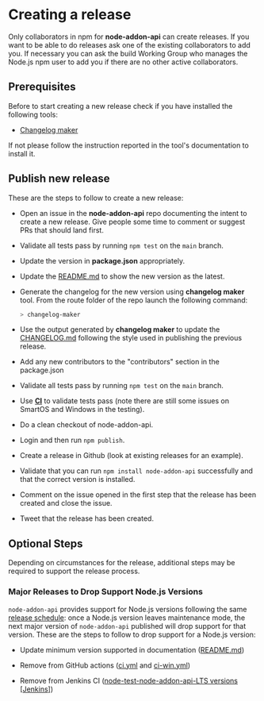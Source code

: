 # Creating a release

Only collaborators in npm for **node-addon-api** can create releases.
If you want to be able to do releases ask one of the existing
collaborators to add you. If necessary you can ask the build
Working Group who manages the Node.js npm user to add you if
there are no other active collaborators.

## Prerequisites

Before to start creating a new release check if you have installed the following
tools:

* [Changelog maker](https://www.npmjs.com/package/changelog-maker)

If not please follow the instruction reported in the tool's documentation to
install it.

## Publish new release

These are the steps to follow to create a new release:

* Open an issue in the **node-addon-api** repo documenting the intent to create a
new release. Give people some time to comment or suggest PRs that should land first.

* Validate all tests pass by running `npm test` on the `main` branch.

* Update the version in **package.json** appropriately.

* Update the [README.md](https://github.com/nodejs/node-addon-api/blob/main/README.md)
to show the new version as the latest.

* Generate the changelog for the new version using **changelog maker** tool. From
the route folder of the repo launch the following command:

    ```bash
    > changelog-maker
    ```
* Use the output generated by **changelog maker** to update the [CHANGELOG.md](https://github.com/nodejs/node-addon-api/blob/main/CHANGELOG.md)
following the style used in publishing the previous release.

* Add any new contributors to the "contributors" section in the package.json

* Validate all tests pass by running `npm test` on the `main` branch.

* Use **[CI](https://ci.nodejs.org/view/x%20-%20Abi%20stable%20module%20API/job/node-test-node-addon-api-new/)**
to validate tests pass (note there are still some issues on SmartOS and
Windows in the testing).

* Do a clean checkout of node-addon-api.

* Login and then run `npm publish`.

* Create a release in Github (look at existing releases for an example).

* Validate that you can run `npm install node-addon-api` successfully
and that the correct version is installed.

* Comment on the issue opened in the first step that the release has been created
and close the issue.

* Tweet that the release has been created.

## Optional Steps

Depending on circumstances for the release, additional steps may be required to
support the release process.

### Major Releases to Drop Support Node.js Versions

`node-addon-api` provides support for Node.js versions following the same
[release schedule](https://nodejs.dev/en/about/releases/): once a Node.js
version leaves maintenance mode, the next major version of `node-addon-api`
published will drop support for that version. These are the steps to follow to
drop support for a Node.js version:

* Update minimum version supported in documentation ([README.md](../README.md))

* Remove from GitHub actions ([ci.yml](../.github/workflows/ci.yml) and
  [ci-win.yml](../.github/workflows/ci-win.yml))

* Remove from Jenkins CI ([node-test-node-addon-api-LTS versions
  [Jenkins]](https://ci.nodejs.org/view/x%20-%20Abi%20stable%20module%20API/job/node-test-node-addon-api-LTS%20versions/))
